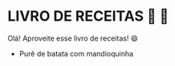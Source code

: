 # **LIVRO DE RECEITAS** :book: :stew:

Olá! Aproveite esse livro de receitas! :smile:

 - Purê de batata com mandioquinha
